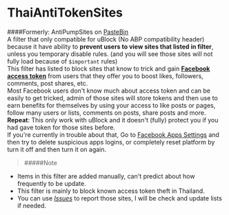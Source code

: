 # ThaiAntiTokenSites
####Formerly: AntiPumpSites on [PasteBin](http://pastebin.com/etRKNtD4)<br/>
A filter that only compatible for uBlock (No ABP compatibility header) because it have ability to **prevent users to view sites that listed in filter**, unless you temporary disable rules. (and you will see those sites will not fully load because of `$important` rules)<br/>
This filter has listed to block sites that know to trick and gain [**Facebook access token**](https://www.facebook.com/help/524275404355719) from users that they offer you to boost likes, followers, comments, post shares, etc.<br/>
Most Facebook users don't know much about access token and can be easily to get tricked, admin of those sites will store tokens and then use to earn benefits for themselves by using your access to like posts or pages, follow many users or lists, comments on posts, share posts and more.<br/>
**Repeat**: This only work with uBlock and it doesn't (fully) protect you if you had gave token for those sites before.<br/>
If you're currently in trouble about that, Go to [Facebook Apps Settings](https://www.facebook.com/settings?tab=applications) and then try to delete suspicious apps logins, or completely reset platform by turn it off and then turn it on again.<br/>
> #####Note
- Items in this filter are added manually, can't predict about how frequently to be update.
- This filter is mainly to block known access token theft in Thailand.
- You can use [*Issues*](https://github.com/kowith337/ThaiAntiTokenSites/issues) to report those sites, I will be check and update lists if needed.
